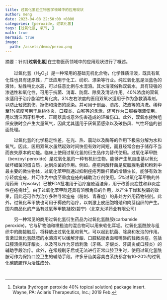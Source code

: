 ```yaml
---
title: 过氧化氢在生物医学领域中的应用现状
author: meng
date: 2023-04-08 22:50:00 +0800
categories: [peroxide, 过氧化氢]
tags: [过氧化氢, 氧气, ]
math: true
mermaid: true
image:
  path: /assets/demo/perox.png
---
```


摘要：针对[**过氧化氢**]在生物医药领域中的应用现状进行了概述。    &emsp;&emsp;&emsp;&emsp;&emsp;&emsp;&emsp;&emsp;&emsp;&emsp;
&emsp;&emsp;&emsp;&emsp;&emsp;&emsp;&emsp;&emsp;&emsp;&emsp;
&emsp;&emsp;&emsp;&emsp;&emsp;&emsp;&emsp;&emsp;&emsp;&emsp;  
&emsp;&emsp;过氧化氢（H<sub>2</sub>O<sub>2</sub>）是一种常用的基础无机化合物，化学性质活泼，既具有氧化性也具有还原性，广泛应用于化工、纺织、漂染等行业。纯过氧化氢是淡蓝色的液体，粘性稍比水高，可以任意比例与水混溶。其水溶液俗称双氧水，具有较强的渗透性和氧化性，可用于抗菌、消毒、防腐、除臭及清洁作用。40%浓度的双氧水适用于治疗脂溢性角化病。3%左右浓度的医用双氧水适用于作为急救消毒剂，以防止轻微割伤、擦伤和烧伤的感染。并可用于创面、溃疡、脓液等的清洗。稀释至1%浓度可用于扁桃体炎、口腔炎、白喉等的含漱，还可作为口服吞咽液使用，用以清洁因牙科手术、正畸器具或意外伤害造成的轻微伤口。此外，双氧水接触组织皮肤时会产生大量氧气，因此尤其适用于厌氧菌感染以及破伤风、气性坏疽的创面处理。  

&emsp;&emsp;过氧化氢的化学稳定性差，在光、热、震动以及酶等的作用下极易分解为水和氧气。因此，医用双氧水虽然起效时间快但有效时间短，而且经常会由于储存不当而丧失原本的功能。临床上使用过氧化氢的衍生品作为替代使用。过氧化苯甲酰（benzoyl peroxide）是过氧化氢的一种有机衍生物，能够产生氧自由基以氧化破坏细菌的蛋白质，达到杀菌的作用。例如，痤疮丙酸杆菌是皮脂腺毛囊和粉刺中最主要的微生物体，过氧化苯甲酰通过抑制痤疮丙酸杆菌的增殖生长，能够有效治疗轻度痤疮，并可作为中度至重度痤疮的辅助治疗剂使用。5%过氧化苯甲酰的外用药膏（Epsolay）已被FDA批准用于治疗痤疮酒渣鼻，用于改善炎症性和非炎症性痤疮病灶[^1]。由于过氧化苯甲酰还具有溶解角质的作用，以产生干燥和脱屑的效果，因此还可作为治疗多种寻常痤疮（粉刺、青春痘）的非处方外用药物制剂。此外，过氧化苯甲酰也可用于褥疮的治疗，以刺激上皮细胞增殖和肉芽组织的产生。国内商品化的产品有过氧苯甲酰凝胶(碧宁)（北京太洋药业有限公司）  

&emsp;&emsp;另一种常见的商用过氧化氢衍生药品为过氧化氢酰胺(carbamide peroxide)，它与矿物油和橄榄油的混合物可以用来软化耳垢。过氧化氢酰胺与组织中的酶接触后，将释放出过氧化氢和氧气，可以起到抗菌、除臭和发泡的作用。含漱过氧化氢酰胺的水溶液可以缓解牙龈、口腔粘膜表面和嘴唇的轻微炎症，包括口腔溃疡和牙龈炎，以及可以作为牙齿刺激（牙痛、牙龈炎、牙周炎或口腔炎）的辅助手段治疗。此外，在常规刷牙后或无法进行正常口腔卫生时，使用过氧化氢酰胺可作为保持口腔卫生的辅助手段。许多牙齿美容美白系统都含有10-20%的过氧化碳酰胺作为活性成分。  

&emsp;&emsp;&emsp;&emsp;&emsp;&emsp;&emsp;&emsp;&emsp;&emsp;


[^1]: Eskata (hydrogen peroxide 40% topical solution) package insert. Wayne, PA: Aclaris Therapeutics, Inc.; 2019 Feb.

